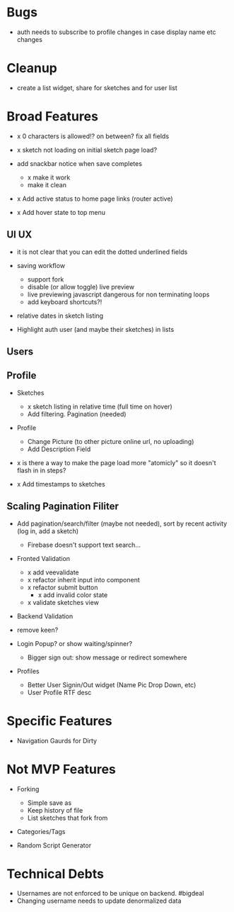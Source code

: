 # Bugs

- auth needs to subscribe to profile changes in case display name etc changes

# Cleanup

- create a list widget, share for sketches and for user list

# Broad Features

- x 0 characters is allowed!? on between? fix all fields
- x sketch not loading on initial sketch page load?

- add snackbar notice when save completes

  - x make it work
  - make it clean

- x Add active status to home page links (router active)
- x Add hover state to top menu

## UI UX

- it is not clear that you can edit the dotted underlined fields

- saving workflow

  - support fork
  - disable (or allow toggle) live preview
  - live previewing javascript dangerous for non terminating loops
  - add keyboard shortcuts?!

- relative dates in sketch listing

- Highlight auth user (and maybe their sketches) in lists

## Users

## Profile

- Sketches

  - x sketch listing in relative time (full time on hover)
  - Add filtering. Pagination (needed)

- Profile

  - Change Picture (to other picture online url, no uploading)
  - Add Description Field

- x is there a way to make the page load more "atomicly" so it doesn't flash in in steps?

- x Add timestamps to sketches

## Scaling Pagination Filiter

- Add pagination/search/filter (maybe not needed), sort by recent activity (log in, add a sketch)

  - Firebase doesn't support text search...

- Fronted Validation

  - x add veevalidate
  - x refactor inherit input into component
  - x refactor submit button
    - x add invalid color state
  - x validate sketches view

- Backend Validation
- remove keen?

- Login Popup? or show waiting/spinner?
  - Bigger sign out: show message or redirect somewhere
- Profiles
  - Better User Signin/Out widget (Name Pic Drop Down, etc)
  - User Profile RTF desc

# Specific Features

- Navigation Gaurds for Dirty

# Not MVP Features

- Forking

  - Simple save as
  - Keep history of file
  - List sketches that fork from

- Categories/Tags

- Random Script Generator

# Technical Debts

- Usernames are not enforced to be unique on backend. #bigdeal
- Changing username needs to update denormalized data
